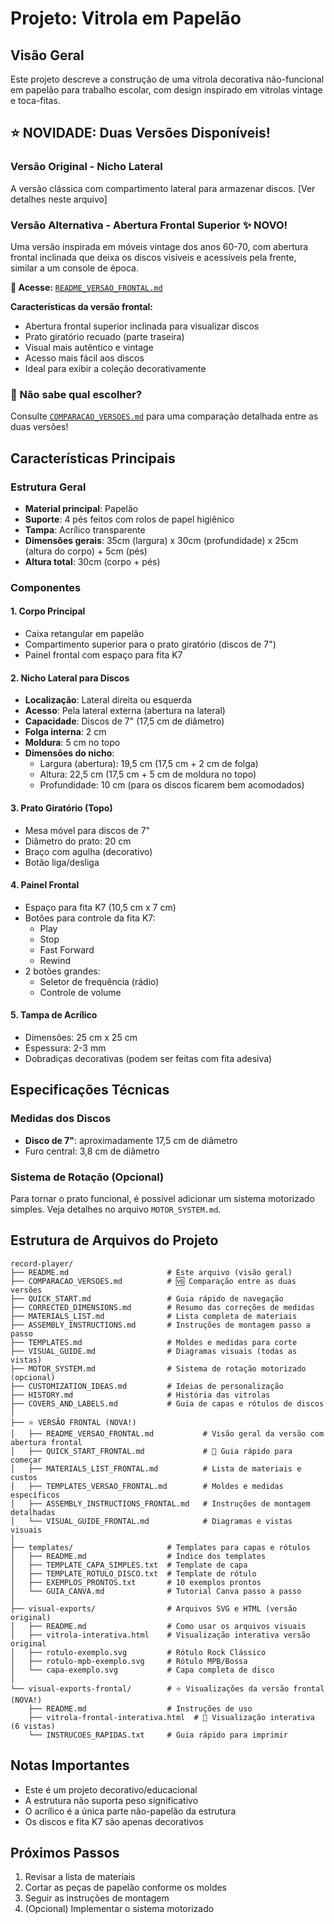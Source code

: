 # Projeto: Vitrola em Papelão

## Visão Geral
Este projeto descreve a construção de uma vitrola decorativa não-funcional em papelão para trabalho escolar, com design inspirado em vitrolas vintage e toca-fitas.

## ⭐ NOVIDADE: Duas Versões Disponíveis!

### Versão Original - Nicho Lateral
A versão clássica com compartimento lateral para armazenar discos. [Ver detalhes neste arquivo]

### Versão Alternativa - Abertura Frontal Superior ✨ NOVO!
Uma versão inspirada em móveis vintage dos anos 60-70, com abertura frontal inclinada que deixa os discos visíveis e acessíveis pela frente, similar a um console de época.

**📂 Acesse:** [`README_VERSAO_FRONTAL.md`](README_VERSAO_FRONTAL.md)

**Características da versão frontal:**
- Abertura frontal superior inclinada para visualizar discos
- Prato giratório recuado (parte traseira)
- Visual mais autêntico e vintage
- Acesso mais fácil aos discos
- Ideal para exibir a coleção decorativamente

### 🤔 Não sabe qual escolher?
Consulte [`COMPARACAO_VERSOES.md`](COMPARACAO_VERSOES.md) para uma comparação detalhada entre as duas versões!

## Características Principais

### Estrutura Geral
- **Material principal**: Papelão
- **Suporte**: 4 pés feitos com rolos de papel higiênico
- **Tampa**: Acrílico transparente
- **Dimensões gerais**: 35cm (largura) x 30cm (profundidade) x 25cm (altura do corpo) + 5cm (pés)
- **Altura total**: 30cm (corpo + pés)

### Componentes

#### 1. Corpo Principal
- Caixa retangular em papelão
- Compartimento superior para o prato giratório (discos de 7")
- Painel frontal com espaço para fita K7

#### 2. Nicho Lateral para Discos
- **Localização**: Lateral direita ou esquerda
- **Acesso**: Pela lateral externa (abertura na lateral)
- **Capacidade**: Discos de 7" (17,5 cm de diâmetro)
- **Folga interna**: 2 cm
- **Moldura**: 5 cm no topo
- **Dimensões do nicho**: 
  - Largura (abertura): 19,5 cm (17,5 cm + 2 cm de folga)
  - Altura: 22,5 cm (17,5 cm + 5 cm de moldura no topo)
  - Profundidade: 10 cm (para os discos ficarem bem acomodados)

#### 3. Prato Giratório (Topo)
- Mesa móvel para discos de 7"
- Diâmetro do prato: 20 cm
- Braço com agulha (decorativo)
- Botão liga/desliga

#### 4. Painel Frontal
- Espaço para fita K7 (10,5 cm x 7 cm)
- Botões para controle da fita K7:
  - Play
  - Stop
  - Fast Forward
  - Rewind
- 2 botões grandes:
  - Seletor de frequência (rádio)
  - Controle de volume

#### 5. Tampa de Acrílico
- Dimensões: 25 cm x 25 cm
- Espessura: 2-3 mm
- Dobradiças decorativas (podem ser feitas com fita adesiva)

## Especificações Técnicas

### Medidas dos Discos
- **Disco de 7"**: aproximadamente 17,5 cm de diâmetro
- Furo central: 3,8 cm de diâmetro

### Sistema de Rotação (Opcional)
Para tornar o prato funcional, é possível adicionar um sistema motorizado simples. Veja detalhes no arquivo `MOTOR_SYSTEM.md`.

## Estrutura de Arquivos do Projeto
```
record-player/
├── README.md                      # Este arquivo (visão geral)
├── COMPARACAO_VERSOES.md          # 🆚 Comparação entre as duas versões
├── QUICK_START.md                 # Guia rápido de navegação
├── CORRECTED_DIMENSIONS.md        # Resumo das correções de medidas
├── MATERIALS_LIST.md              # Lista completa de materiais
├── ASSEMBLY_INSTRUCTIONS.md       # Instruções de montagem passo a passo
├── TEMPLATES.md                   # Moldes e medidas para corte
├── VISUAL_GUIDE.md                # Diagramas visuais (todas as vistas)
├── MOTOR_SYSTEM.md                # Sistema de rotação motorizado (opcional)
├── CUSTOMIZATION_IDEAS.md         # Ideias de personalização
├── HISTORY.md                     # História das vitrolas
├── COVERS_AND_LABELS.md           # Guia de capas e rótulos de discos
│
├── ⭐ VERSÃO FRONTAL (NOVA!)
│   ├── README_VERSAO_FRONTAL.md           # Visão geral da versão com abertura frontal
│   ├── QUICK_START_FRONTAL.md             # 🚀 Guia rápido para começar
│   ├── MATERIALS_LIST_FRONTAL.md          # Lista de materiais e custos
│   ├── TEMPLATES_VERSAO_FRONTAL.md        # Moldes e medidas específicos
│   ├── ASSEMBLY_INSTRUCTIONS_FRONTAL.md   # Instruções de montagem detalhadas
│   └── VISUAL_GUIDE_FRONTAL.md            # Diagramas e vistas visuais
│
├── templates/                     # Templates para capas e rótulos
│   ├── README.md                  # Índice dos templates
│   ├── TEMPLATE_CAPA_SIMPLES.txt  # Template de capa
│   ├── TEMPLATE_ROTULO_DISCO.txt  # Template de rótulo
│   ├── EXEMPLOS_PRONTOS.txt       # 10 exemplos prontos
│   └── GUIA_CANVA.md              # Tutorial Canva passo a passo
│
├── visual-exports/                # Arquivos SVG e HTML (versão original)
│   ├── README.md                  # Como usar os arquivos visuais
│   ├── vitrola-interativa.html    # Visualização interativa versão original
│   ├── rotulo-exemplo.svg         # Rótulo Rock Clássico
│   ├── rotulo-mpb-exemplo.svg     # Rótulo MPB/Bossa
│   └── capa-exemplo.svg           # Capa completa de disco
│
└── visual-exports-frontal/        # ⭐ Visualizações da versão frontal (NOVA!)
    ├── README.md                  # Instruções de uso
    ├── vitrola-frontal-interativa.html  # 🎨 Visualização interativa (6 vistas)
    └── INSTRUCOES_RAPIDAS.txt     # Guia rápido para imprimir
```

## Notas Importantes
- Este é um projeto decorativo/educacional
- A estrutura não suporta peso significativo
- O acrílico é a única parte não-papelão da estrutura
- Os discos e fita K7 são apenas decorativos

## Próximos Passos
1. Revisar a lista de materiais
2. Cortar as peças de papelão conforme os moldes
3. Seguir as instruções de montagem
4. (Opcional) Implementar o sistema motorizado

